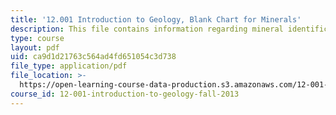 ```yaml
---
title: '12.001 Introduction to Geology, Blank Chart for Minerals'
description: This file contains information regarding mineral identification guide.
type: course
layout: pdf
uid: ca9d1d21763c564ad4fd651054c3d738
file_type: application/pdf
file_location: >-
  https://open-learning-course-data-production.s3.amazonaws.com/12-001-introduction-to-geology-fall-2013/ca9d1d21763c564ad4fd651054c3d738_MIT12_001F13_Lab1_M_Guide.pdf
course_id: 12-001-introduction-to-geology-fall-2013
---
```

